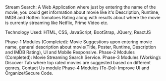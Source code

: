Stream Search: A Web Application where just by entering the name of the movie, you could get information about movie like it's Description, Runtime, IMDB and Rotten Tomatoes Rating along with results about where the movie is currently streaming like Netflix, Prime Video etc.

Technology Used: HTML, CSS, JavaScript, BootStrap, JQuery, ReactJS

Phase-1 Modules (Completed): Movie Suggestions upon entering movie name, general description about movie(Title, Poster, Runtime, Description and IMDB Rating), UI and Mobile Responsive.
Phase-2 Modules (Completed): Movie Streaming Search Service.
Phase-3 Modules (Working):  Discover Tab where top rated movies are suggested based on different genres, Contact Us module
Phase-4 Modules (To-Do): Improve UI and Organize/Secure Code.
